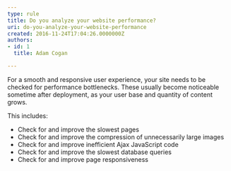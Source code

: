 ```yaml
---
type: rule
title: Do you analyze your website performance?
uri: do-you-analyze-your-website-performance
created: 2016-11-24T17:04:26.0000000Z
authors:
- id: 1
  title: Adam Cogan

---
```




<span class='intro'> <p>For a smooth and responsive user experience, your site needs to be checked for performance bottlenecks. These usually become noticeable sometime after deployment, as your user base and quantity of content grows.</p><p>This includes&#58;​<br></p> </span>

<ul><li>Check for and improve the slowest pages</li><li>Check for and improve the compression of unnecessarily large images</li><li>Check for and improve inefficient Ajax JavaScript code</li><li>Check for and improve the slowest database queries</li><li>Check for and improve​ page responsiveness</li></ul>


